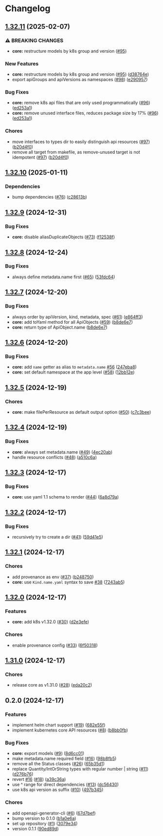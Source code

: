 # Changelog

## [1.32.11](https://github.com/konfjs/k8skonf/compare/core-v1.32.10...core-v1.32.11) (2025-02-07)


### ⚠ BREAKING CHANGES

* **core:** restructure models by k8s group and version ([#95](https://github.com/konfjs/k8skonf/issues/95))

### New Features

* **core:** restructure models by k8s group and version ([#95](https://github.com/konfjs/k8skonf/issues/95)) ([d38764e](https://github.com/konfjs/k8skonf/commit/d38764e0f75431956be0987bf35f0a6424f8ff29))
* export apiGroups and apiVersions as namespaces ([#98](https://github.com/konfjs/k8skonf/issues/98)) ([e290957](https://github.com/konfjs/k8skonf/commit/e290957010f533bdaae768188371262e148a5c31))


### Bug Fixes

* **core:** remove k8s api files that are only used programmatically ([#96](https://github.com/konfjs/k8skonf/issues/96)) ([ed253a1](https://github.com/konfjs/k8skonf/commit/ed253a17fdd0c95706c467e740efd339a8872847))
* **core:** remove unused interface files, reduces package size by 17% ([#96](https://github.com/konfjs/k8skonf/issues/96)) ([ed253a1](https://github.com/konfjs/k8skonf/commit/ed253a17fdd0c95706c467e740efd339a8872847))


### Chores

* move interfaces to types dir to easily distinguish api resources ([#97](https://github.com/konfjs/k8skonf/issues/97)) ([b20d4f0](https://github.com/konfjs/k8skonf/commit/b20d4f07f5bbaf173108f4417253152f1ed9c00d))
* remove all target from makefile, as remove-unused target is not idempotent ([#97](https://github.com/konfjs/k8skonf/issues/97)) ([b20d4f0](https://github.com/konfjs/k8skonf/commit/b20d4f07f5bbaf173108f4417253152f1ed9c00d))

## [1.32.10](https://github.com/konfjs/k8skonf/compare/core-v1.32.9...core-v1.32.10) (2025-01-11)


### Dependencies

* bump dependencies ([#76](https://github.com/konfjs/k8skonf/issues/76)) ([c28613b](https://github.com/konfjs/k8skonf/commit/c28613bb5bd878b0a777a71302bc7049b9954416))

## [1.32.9](https://github.com/konfjs/k8skonf/compare/core-v1.32.8...core-v1.32.9) (2024-12-31)


### Bug Fixes

* **core:** disable aliasDuplicateObjects ([#73](https://github.com/konfjs/k8skonf/issues/73)) ([f12538f](https://github.com/konfjs/k8skonf/commit/f12538fb3aedb9425e106e3a1b815fcac234b45a))

## [1.32.8](https://github.com/konfjs/k8skonf/compare/core-v1.32.7...core-v1.32.8) (2024-12-24)


### Bug Fixes

* always define metadata.name first ([#65](https://github.com/konfjs/k8skonf/issues/65)) ([53fdc64](https://github.com/konfjs/k8skonf/commit/53fdc64badd8e00d9cce96fa974cdcffd7ab2f95))

## [1.32.7](https://github.com/konfjs/k8skonf/compare/core-v1.32.6...core-v1.32.7) (2024-12-20)


### Bug Fixes

* always order by apiVersion, kind, metadata, spec ([#61](https://github.com/konfjs/k8skonf/issues/61)) ([e864ff3](https://github.com/konfjs/k8skonf/commit/e864ff3fc64d0990f6f80cf64160a77d86613045))
* **core:** add toYaml method for all ApiObjects ([#59](https://github.com/konfjs/k8skonf/issues/59)) ([b8de6e7](https://github.com/konfjs/k8skonf/commit/b8de6e77fbff730cdfb5b1d09c81cbbbf4a70c67))
* **core:** return type of ApiObject.name ([b8de6e7](https://github.com/konfjs/k8skonf/commit/b8de6e77fbff730cdfb5b1d09c81cbbbf4a70c67))

## [1.32.6](https://github.com/konfjs/k8skonf/compare/core-v1.32.5...core-v1.32.6) (2024-12-20)


### Bug Fixes

* **core:** add `name` getter as alias to `metadata.name` [#56](https://github.com/konfjs/k8skonf/issues/56) ([247eba8](https://github.com/konfjs/k8skonf/commit/247eba828b1b7ed10fcfcdfe6fbf0732c91d1623))
* **core:** set default namespace at the app level ([#58](https://github.com/konfjs/k8skonf/issues/58)) ([12bb12e](https://github.com/konfjs/k8skonf/commit/12bb12ed8d994d5afa2e57e9a7a7fc0886108bc9))

## [1.32.5](https://github.com/konfjs/k8skonf/compare/core-v1.32.4...core-v1.32.5) (2024-12-19)


### Chores

* **core:** make filePerResource as default output option ([#50](https://github.com/konfjs/k8skonf/issues/50)) ([c7c3bee](https://github.com/konfjs/k8skonf/commit/c7c3bee5879a68bc15591eaf7f6575607e0a3b96))

## [1.32.4](https://github.com/konfjs/k8skonf/compare/core-v1.32.3...core-v1.32.4) (2024-12-19)


### Bug Fixes

* **core:** always set metadata.name ([#49](https://github.com/konfjs/k8skonf/issues/49)) ([4ec20ab](https://github.com/konfjs/k8skonf/commit/4ec20ab247a78acbd906b4cfc7b6ea6e64c443d9))
* handle resource conflicts ([#48](https://github.com/konfjs/k8skonf/issues/48)) ([a510c6a](https://github.com/konfjs/k8skonf/commit/a510c6a5b3ba690240a409f04de7bfb711b92e5f))

## [1.32.3](https://github.com/konfjs/k8skonf/compare/core-v1.32.2...core-v1.32.3) (2024-12-17)


### Bug Fixes

* **core:** use yaml 1.1 schema to render ([#44](https://github.com/konfjs/k8skonf/issues/44)) ([6a8d79a](https://github.com/konfjs/k8skonf/commit/6a8d79ab8bea6e015e1448788befae94545b290f))

## [1.32.2](https://github.com/konfjs/k8skonf/compare/core-v1.32.1...core-v1.32.2) (2024-12-17)


### Bug Fixes

* recursively try to create a dir ([#41](https://github.com/konfjs/k8skonf/issues/41)) ([59d41e5](https://github.com/konfjs/k8skonf/commit/59d41e53d38fdf28a4b20d7bb3ae132730b55b9d))

## [1.32.1](https://github.com/konfjs/k8skonf/compare/core-v1.32.0...core-v1.32.1) (2024-12-17)


### Chores

* add provenance as env ([#37](https://github.com/konfjs/k8skonf/issues/37)) ([b248750](https://github.com/konfjs/k8skonf/commit/b24875095595e727911041225872d49a5a86a7f9))
* **core:** use `Kind.name.yaml` syntax to save [#38](https://github.com/konfjs/k8skonf/issues/38) ([7243ab5](https://github.com/konfjs/k8skonf/commit/7243ab55226ad1ecf84a038fe39016a1d629957f))

## [1.32.0](https://github.com/konfjs/k8skonf/compare/core-v1.31.0...core-v1.32.0) (2024-12-17)


### Features

* **core:** add k8s v1.32.0 ([#30](https://github.com/konfjs/k8skonf/issues/30)) ([d2e3efe](https://github.com/konfjs/k8skonf/commit/d2e3efe58828002e2806d2f97d26cf3b06eecf9f))


### Chores

* enable provenance config ([#33](https://github.com/konfjs/k8skonf/issues/33)) ([6f50318](https://github.com/konfjs/k8skonf/commit/6f50318bf646250f0dd57630812a2592aaa01265))

## [1.31.0](https://github.com/konfjs/k8skonf/compare/core-v0.2.0...core-v1.31.0) (2024-12-17)


### Chores

* release core as v1.31.0 ([#28](https://github.com/konfjs/k8skonf/issues/28)) ([eda20c2](https://github.com/konfjs/k8skonf/commit/eda20c23bab76ed2844161e49aa14de869f451b7))

## 0.2.0 (2024-12-17)


### Features

* implement helm chart support ([#19](https://github.com/konfjs/k8skonf/issues/19)) ([682e55f](https://github.com/konfjs/k8skonf/commit/682e55f07f93eb64bdf3b8e001eddb77d274cae9))
* implement kubernetes core API resources ([#8](https://github.com/konfjs/k8skonf/issues/8)) ([b8bb0fb](https://github.com/konfjs/k8skonf/commit/b8bb0fb135edddd04da116032848762d90efc8b2))


### Bug Fixes

* **core:** export models ([#9](https://github.com/konfjs/k8skonf/issues/9)) ([8d6cc01](https://github.com/konfjs/k8skonf/commit/8d6cc0193fd7c889ca4d521b45dadb3b2ac2d4fe))
* make metadata.name required field ([#16](https://github.com/konfjs/k8skonf/issues/16)) ([98b8fb5](https://github.com/konfjs/k8skonf/commit/98b8fb52d0aba0ccc6a9765119e3c1209461a802))
* remove all the Status classes ([#26](https://github.com/konfjs/k8skonf/issues/26)) ([65b35d1](https://github.com/konfjs/k8skonf/commit/65b35d154bafa0ccc5186acdec61253293c380b2))
* replace Quantity/IntOrString types with regular number | string ([#11](https://github.com/konfjs/k8skonf/issues/11)) ([d276b76](https://github.com/konfjs/k8skonf/commit/d276b763366a20e7e8ee19ae756a81d2d140be48))
* revert [#16](https://github.com/konfjs/k8skonf/issues/16) ([#18](https://github.com/konfjs/k8skonf/issues/18)) ([a39c36a](https://github.com/konfjs/k8skonf/commit/a39c36a686cb4623fc5ef80266a29f19cf7719f5))
* use ^ range for direct dependencies ([#13](https://github.com/konfjs/k8skonf/issues/13)) ([dc56430](https://github.com/konfjs/k8skonf/commit/dc56430e90386a86cd9ef2c40f85003e0b303851))
* use k8s api version as suffix ([#10](https://github.com/konfjs/k8skonf/issues/10)) ([497b345](https://github.com/konfjs/k8skonf/commit/497b345279f9e7404bb4020d0108c0dca33dfabe))


### Chores

* add openapi-generator-cli ([#6](https://github.com/konfjs/k8skonf/issues/6)) ([67d7bef](https://github.com/konfjs/k8skonf/commit/67d7befce483122b5e927bf9f4d0b2ec909dadce))
* bump version to 0.1.0 ([b1a0e6a](https://github.com/konfjs/k8skonf/commit/b1a0e6a8ae110fee2b704a2cca9683cdf4a89eb4))
* set up repository ([#1](https://github.com/konfjs/k8skonf/issues/1)) ([3079e34](https://github.com/konfjs/k8skonf/commit/3079e3409aa74040b9887e42919461cb77dd9288))
* version 0.1.1 ([90ed89d](https://github.com/konfjs/k8skonf/commit/90ed89d64295a892b13fa9d41f892554fb92bc73))
